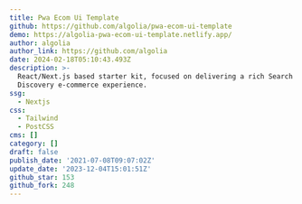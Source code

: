 ```yaml
---
title: Pwa Ecom Ui Template
github: https://github.com/algolia/pwa-ecom-ui-template
demo: https://algolia-pwa-ecom-ui-template.netlify.app/
author: algolia
author_link: https://github.com/algolia
date: 2024-02-18T05:10:43.493Z
description: >-
  React/Next.js based starter kit, focused on delivering a rich Search &
  Discovery e-commerce experience.
ssg:
  - Nextjs
css:
  - Tailwind
  - PostCSS
cms: []
category: []
draft: false
publish_date: '2021-07-08T09:07:02Z'
update_date: '2023-12-04T15:01:51Z'
github_star: 153
github_fork: 248
---
```

